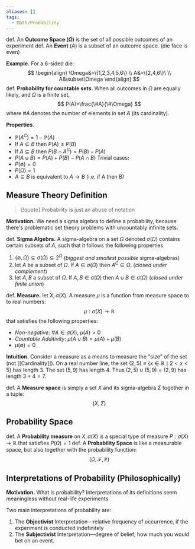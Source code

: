 ```yaml
---
aliases: []
tags:
  - Math/Probability
---
```


def. An **Outcome Space ($\Omega$)** is the set of all possible outcomes of an experiment
def. An **Event** ($A$) is a subset of an outcome space. (die face is even)

**Example.** For a 6-sided die: 
$$
\begin{align}
\Omega&=\{1,2,3,4,5,6\} \\
A&=\{2,4,6\}\ \\
A&\subset\Omega
\end{align}
$$
def. **Probability for countable sets.** When all outcomes in $\Omega$ are equally likely, and $\Omega$ is a finite set,
$$
P(A)=\frac{\#A}{\#\Omega}
$$
where $\#A$ denotes the number of elements in set $A$ (its cardinality).

**Properties.**
- $\mathbb{P}(A^C) = 1-\mathbb{P}(A)$
- $\text{If } A \subseteq B \text{ then }P(A)\leq P(B)$
- $\text{If } A \subseteq B \text{ then }P(B\cap A^C) =P(B)-P(A)$
- $P(A\cup B) = P(A)+P(B)-P(A\cap B)$
Trivial cases:
- $P(\emptyset)=0$
- $P(\Omega)=1$
- $A\subseteq B$ is equivalent to $A\rightarrow B$ (i.e. if A then B)

## Measure Theory Definition

> [!quote] Probability is just an abuse of notation

**Motivation.** We need a sigma algebra to define a probability, because there's problematic set theory problems with uncountably infinite sets.

def. **Sigma Algebra.** A sigma-algebra on a set $\Omega$ denoted $\sigma(\Omega)$ contains certain subsets of $A$, such that it follows the following properties
1. $\{ \emptyset,\Omega \}\subseteq \sigma(\Omega) \subseteq 2^\Omega$ (_biggest and smallest possible_ sigma-algebras)
2. let $A$ be a subset of $\Omega$. If $A \in \sigma(\Omega)$ then $A^C \in \Omega$. (_closed under complement_)
3. let $A,B$ a subset of $\Omega$. If $A,B\in \sigma(\Omega)$ then $A \cup B \in \sigma(\Omega)$ (_closed under finite union_)

def. **Measure.** let $X,\sigma(X)$. A measure $\mu$ is a function from measure space to to real numbers:
$$
\mu:\sigma(X)\to \mathbb{R}
$$
that satisfies the following properties:
- _Non-negative:_ $\forall A \in \sigma(X)$, $\mu(A)>0$
- _Countable Additivity:_ $\mu(A\cup B)=\mu(A)+\mu(B)$
- $\mu(\emptyset)=0$

**Intuition.** Consider a measure as a means to measure the "size" of the set (not [[Cardinality]]). On a real number line, the set $(2,5)\equiv \{ x \in \mathbb{R}\mid 2<x<5 \}$ has length $3$. The set $(5,9)$ has length $4$. Thus $(2,5)\cup(5,9)=(2,9)$ has length $3+4=7$.

 def. A **Measure space** is simply a set $X$ and its sigma-algebra $\Sigma$ together in a tuple:
$$
(X,\Sigma)
$$
## Probability Space

def. A **Probability measure** on $X,\sigma(X)$ is a special type of measure $P:\sigma(X)\to \mathbb{R}$ that satisfies $P(\Omega)=1$
def. A **Probability Space** is like a measurable space, but also together with the probability function:
$$
(\Omega,\mathcal{F},\mathbb{P})
$$

## Interpretations of Probability (Philosophically)

**Motivation.** What is probability? Interpretations of its definitions seem meaningless without real-life experiments.

Two main interpretations of probability are:
1. The **Objectivist** Interpretation—relative frequency of occurrence, if the experiment is conducted indefinitely
2. The **Subjectivist** Interpretation—degree of belief; how much you would bet on an event.
